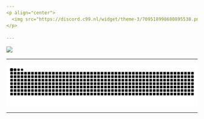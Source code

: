 ```yaml
---
<p align="center">
  <img src="https://discord.c99.nl/widget/theme-3/709518998680895538.png">
</p>

---
```


![](https://github-stats-alpha.vercel.app/api?username=AmertaByte&cc=000&tc=fff&ic=fff&bc=000)

---

<p align="center">
<img src="https://github.com/VishwaGauravIn/VishwaGauravIn/blob/output/github-contribution-grid-snake.svg">
</p>

---
